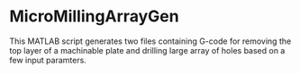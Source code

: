 # MicroMillingArrayGen
This MATLAB script generates two files containing G-code for removing the top layer of a machinable plate and drilling large array of holes based on a few input paramters.
